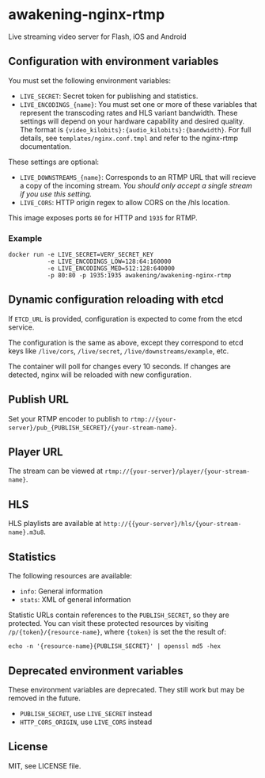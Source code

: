 # awakening-nginx-rtmp

Live streaming video server for Flash, iOS and Android

## Configuration with environment variables

You must set the following environment variables:

 - `LIVE_SECRET`: Secret token for publishing and statistics.
 - `LIVE_ENCODINGS_{name}`: You must set one or more of these variables
    that represent the transcoding rates and HLS variant bandwidth.
    These settings will depend on your hardware capability and desired quality.
    The format is `{video_kilobits}:{audio_kilobits}:{bandwidth}`.
    For full details, see `templates/nginx.conf.tmpl` and refer to the nginx-rtmp
    documentation.

These settings are optional:

 - `LIVE_DOWNSTREAMS_{name}`: Corresponds to an RTMP URL that will recieve a copy of
    the incoming stream. _You should only accept a single stream if you use this setting._
 - `LIVE_CORS`: HTTP origin regex to allow CORS on the /hls location.

This image exposes ports `80` for HTTP and `1935` for RTMP.

### Example

    docker run -e LIVE_SECRET=VERY_SECRET_KEY
               -e LIVE_ENCODINGS_LOW=128:64:160000
               -e LIVE_ENCODINGS_MED=512:128:640000
               -p 80:80 -p 1935:1935 awakening/awakening-nginx-rtmp

## Dynamic configuration reloading with etcd

If `ETCD_URL` is provided, configuration is expected to come from the etcd service.

The configuration is the same as above, except they correspond to etcd keys like `/live/cors`,
`/live/secret`, `/live/downstreams/example`, etc.

The container will poll for changes every 10 seconds. If changes are detected,
nginx will be reloaded with new configuration.

## Publish URL

Set your RTMP encoder to publish to `rtmp://{your-server}/pub_{PUBLISH_SECRET}/{your-stream-name}`.

## Player URL

The stream can be viewed at `rtmp://{your-server}/player/{your-stream-name}`.

## HLS

HLS playlists are available at `http://{{your-server}/hls/{your-stream-name}.m3u8`.

## Statistics

The following resources are available:

 - `info`: General information
 - `stats`: XML of general information

Statistic URLs contain references to the `PUBLISH_SECRET`, so they are protected.
You can visit these protected resources by visiting `/p/{token}/{resource-name}`, where
`{token}` is set the the result of:

```
echo -n '{resource-name}{PUBLISH_SECRET}' | openssl md5 -hex
```

## Deprecated environment variables

These environment variables are deprecated.
They still work but may be removed in the future.

 - `PUBLISH_SECRET`, use `LIVE_SECRET` instead
 - `HTTP_CORS_ORIGIN`, use `LIVE_CORS` instead

## License

MIT, see LICENSE file.
